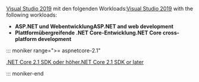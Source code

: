 <span data-ttu-id="ca2c9-101">[Visual Studio 2019](https://visualstudio.microsoft.com/downloads/?utm_medium=microsoft&utm_source=docs.microsoft.com&utm_campaign=inline+link&utm_content=download+vs2019) mit den folgenden Workloads:</span><span class="sxs-lookup"><span data-stu-id="ca2c9-101">[Visual Studio 2019](https://visualstudio.microsoft.com/downloads/?utm_medium=microsoft&utm_source=docs.microsoft.com&utm_campaign=inline+link&utm_content=download+vs2019) with the following workloads:</span></span>

* <span data-ttu-id="ca2c9-102">**ASP.NET und Webentwicklung**</span><span class="sxs-lookup"><span data-stu-id="ca2c9-102">**ASP.NET and web development**</span></span>
* <span data-ttu-id="ca2c9-103">**Plattformübergreifende .NET Core-Entwicklung**</span><span class="sxs-lookup"><span data-stu-id="ca2c9-103">**.NET Core cross-platform development**</span></span>

::: moniker range=">= aspnetcore-2.1"

[<span data-ttu-id="ca2c9-104">.NET Core 2.1 SDK oder höher</span><span class="sxs-lookup"><span data-stu-id="ca2c9-104">.NET Core 2.1 SDK or later</span></span>](https://dotnet.microsoft.com/download)

::: moniker-end
